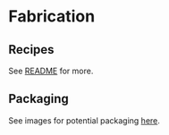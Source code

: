 # Fabrication

## Recipes 
See [README](recipes/README.md) for more. 

## Packaging 
See images for potential packaging [here](packaging/README.md).

